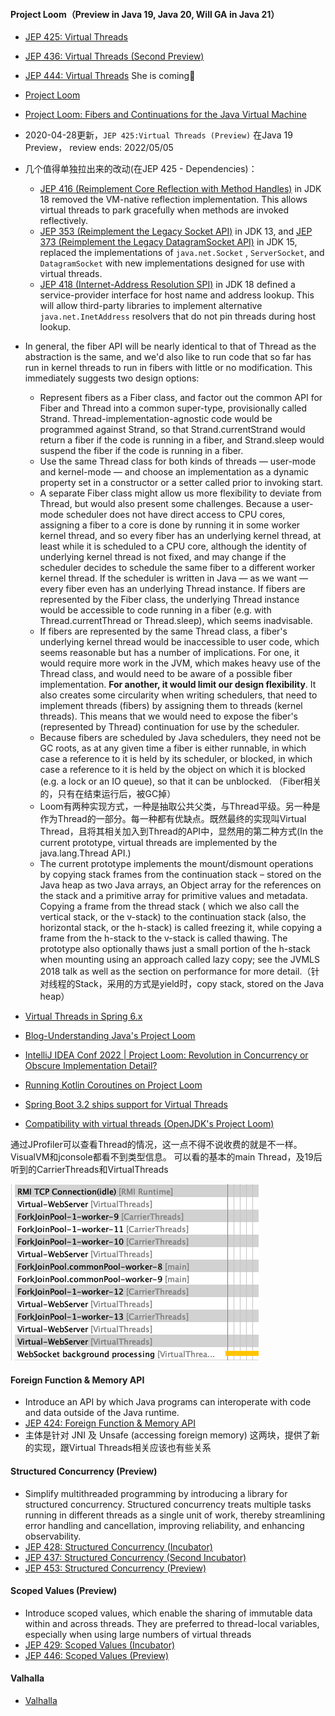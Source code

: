 #### Project Loom（Preview in Java 19, Java 20, Will GA in Java 21）

- [JEP 425: Virtual Threads](https://openjdk.java.net/jeps/425)
- [JEP 436: Virtual Threads (Second Preview)](https://openjdk.org/jeps/436)
- [JEP 444: Virtual Threads](https://openjdk.org/jeps/444)  She is coming🎉
- [Project Loom](https://wiki.openjdk.java.net/display/loom)
- [Project Loom: Fibers and Continuations for the Java Virtual Machine](http://cr.openjdk.java.net/~rpressler/loom/Loom-Proposal.html)
- 2020-04-28更新，`JEP 425:Virtual Threads (Preview)` 在Java 19 Preview， review ends: 2022/05/05

- 几个值得单独拉出来的改动(在JEP 425 - Dependencies)：
    - [JEP 416 (Reimplement Core Reflection with Method Handles)](https://openjdk.java.net/jeps/416) in JDK 18 removed
      the VM-native reflection implementation.
      This allows virtual threads to park gracefully when methods are invoked reflectively.
    - [JEP 353 (Reimplement the Legacy Socket API)](https://openjdk.java.net/jeps/353) in JDK 13,
      and [JEP 373 (Reimplement the Legacy DatagramSocket API)](https://openjdk.java.net/jeps/373) in JDK 15, replaced
      the implementations of `java.net.Socket`
      , `ServerSocket`, and `DatagramSocket` with new implementations designed for use with virtual threads.
    - [JEP 418 (Internet-Address Resolution SPI)](https://openjdk.java.net/jeps/418) in JDK 18 defined a
      service-provider interface for host name and address
      lookup. This will allow third-party libraries to implement alternative `java.net.InetAddress` resolvers that do
      not pin threads during host lookup.

- In general, the fiber API will be nearly identical to that of Thread as the abstraction is the same, and we'd also
  like to run code that so far has run in
  kernel threads to run in fibers with little or no modification. This immediately suggests two design options:
    - Represent fibers as a Fiber class, and factor out the common API for Fiber and Thread into a common super-type,
      provisionally called Strand.
      Thread-implementation-agnostic code would be programmed against Strand, so that Strand.currentStrand would return
      a fiber if the code is running in a
      fiber, and Strand.sleep would suspend the fiber if the code is running in a fiber.
    - Use the same Thread class for both kinds of threads — user-mode and kernel-mode — and choose an implementation as
      a dynamic property set in a constructor
      or a setter called prior to invoking start.
    - A separate Fiber class might allow us more flexibility to deviate from Thread, but would also present some
      challenges. Because a user-mode scheduler does
      not have direct access to CPU cores, assigning a fiber to a core is done by running it in some worker kernel
      thread, and so every fiber has an underlying
      kernel thread, at least while it is scheduled to a CPU core, although the identity of underlying kernel thread is
      not fixed, and may change if the
      scheduler decides to schedule the same fiber to a different worker kernel thread. If the scheduler is written in
      Java — as we want — every fiber even has
      an underlying Thread instance. If fibers are represented by the Fiber class, the underlying Thread instance would
      be accessible to code running in a
      fiber (e.g. with Thread.currentThread or Thread.sleep), which seems inadvisable.
    - If fibers are represented by the same Thread class, a fiber's underlying kernel thread would be inaccessible to
      user code, which seems reasonable but has
      a number of implications. For one, it would require more work in the JVM, which makes heavy use of the Thread
      class, and would need to be aware of a
      possible fiber implementation. **For another, it would limit our design flexibility**. It also creates some
      circularity when writing schedulers, that need
      to
      implement threads (fibers) by assigning them to threads (kernel threads). This means that we would need to expose
      the fiber's (represented by Thread)
      continuation for use by the scheduler.
    - Because fibers are scheduled by Java schedulers, they need not be GC roots, as at any given time a fiber is either
      runnable, in which case a reference to
      it is held by its scheduler, or blocked, in which case a reference to it is held by the object on which it is
      blocked (e.g. a lock or an IO queue), so
      that it can be unblocked. （Fiber相关的，只有在结束运行后，被GC掉）
    - Loom有两种实现方式，一种是抽取公共父类，与Thread平级。另一种是作为Thread的一部分。每一种都有优缺点。既然最终的实现叫Virtual
      Thread，且将其相关加入到Thread的API中，显然用的第二种方式(In the current prototype, virtual threads
      are implemented by the java.lang.Thread API.)
    - The current prototype implements the mount/dismount operations by copying stack frames from the continuation
      stack – stored on the Java heap as two Java
      arrays, an Object array for the references on the stack and a primitive array for primitive values and metadata.
      Copying a frame from the thread stack (
      which we also call the vertical stack, or the v-stack) to the continuation stack (also, the horizontal stack, or
      the h-stack) is called freezing it, while
      copying a frame from the h-stack to the v-stack is called thawing. The prototype also optionally thaws just a
      small portion of the h-stack when mounting
      using an approach called lazy copy; see the JVMLS 2018 talk as well as the section on performance for more
      detail.（针对线程的Stack，采用的方式是yield时，copy
      stack,
      stored on the Java heap）
- [Virtual Threads in Spring 6.x](https://spring.io/blog/2022/10/11/embracing-virtual-threads)
- [Blog-Understanding Java's Project Loom](https://www.marcobehler.com/guides/java-project-loom?mkt_tok=NDI2LVFWRC0xMTQAAAGIcjkwHcDNBFot5rdRdBEUuF6VoChWteoULzKapDGmwmAvhMcx0grhQ0louho-dN1ckoHsIo1dWoRkkUbuaEtY9jNg8gRmb1XxVmmNrLmADNkSKVgN)
- [IntelliJ IDEA Conf 2022 | Project Loom: Revolution in Concurrency or Obscure Implementation Detail?](https://www.youtube.com/watch?v=0DUlUzqr09I)
- [Running Kotlin Coroutines on Project Loom](https://kt.academy/article/dispatcher-loom)
- [Spring Boot 3.2 ships support for Virtual Threads](https://github.com/spring-projects/spring-boot/wiki/Spring-Boot-3.2.0-M1-Release-Notes)
- [Compatibility with virtual threads (OpenJDK's Project Loom)](https://github.com/spring-projects/spring-framework/issues/23443)

通过JProfiler可以查看Thread的情况，这一点不得不说收费的就是不一样。VisualVM和jconsole都看不到类型信息。
可以看的基本的main Thread，及19后听到的CarrierThreads和VirtualThreads

![](../images/Threads%20wtb%20.png)

#### Foreign Function & Memory API

- Introduce an API by which Java programs can interoperate with code and data outside of the Java runtime.
- [JEP 424: Foreign Function & Memory API](https://openjdk.java.net/jeps/424)
- 主体是针对 JNI 及 Unsafe (accessing foreign memory) 这两块，提供了新的实现，跟Virtual Threads相关应该也有些关系

#### Structured Concurrency (Preview)

- Simplify multithreaded programming by introducing a library for structured concurrency. Structured concurrency treats
  multiple tasks running in different
  threads as a single unit of work, thereby streamlining error handling and cancellation, improving reliability, and
  enhancing observability.
- [JEP 428: Structured Concurrency (Incubator)](https://openjdk.java.net/jeps/428)
- [JEP 437: Structured Concurrency (Second Incubator)](https://openjdk.org/jeps/437)
- [JEP 453: Structured Concurrency (Preview)](https://openjdk.org/jeps/453)

#### Scoped Values (Preview)

- Introduce scoped values, which enable the sharing of immutable data within and across threads. They are preferred to
  thread-local variables, especially when using large numbers of virtual threads
- [JEP 429: Scoped Values (Incubator)](https://openjdk.org/jeps/429)
- [JEP 446: Scoped Values (Preview)](https://openjdk.org/jeps/446)

#### Valhalla

- [Valhalla](https://openjdk.org/projects/valhalla/)
